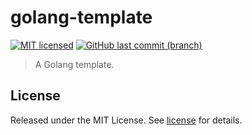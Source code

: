 # golang-template

[![MIT licensed](https://img.shields.io/badge/license-MIT-blue.svg)](https://opensource.org/licenses/MIT)
[![GitHub last commit (branch)](https://img.shields.io/github/last-commit/wolffaxn/golang-template/main.svg)](https://github.com/wolffaxn/golang-template)

> A Golang template.

## License

Released under the MIT License. See [license](LICENSE.md) for details.
